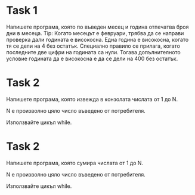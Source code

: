 # Task 1

Напишете програма, която по въведен месец и година отпечатва броя дни в месеца.
Tip: Когато месецът е февруари, трябва да се направи проверка дали годината е високосна. 
Една година е високосна, когато тя се дели на 4 без остатък. Специално правило се прилага, 
когато последните две цифри на годината са нули. Тогава допълнителното условие годината да 
е високосна е да се дели на 400 без остатък.

# Task 2
Напишете програма, която извежда в конзолата числата от 1 до N.

N е произволно цяло число въведено от потребителя.

Използвайте цикъл while.

# Task 2

Напишете програма, която сумира числата от 1 до N.

N е произволно цяло число въведено от потребителя.

Използвайте цикъл while.
